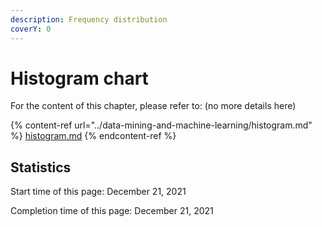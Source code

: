 ```yaml
---
description: Frequency distribution
coverY: 0
---
```


# Histogram chart

For the content of this chapter, please refer to: (no more details here)

{% content-ref url="../data-mining-and-machine-learning/histogram.md" %}
[histogram.md](../data-mining-and-machine-learning/histogram.md)
{% endcontent-ref %}

## Statistics

Start time of this page: December 21, 2021

Completion time of this page: December 21, 2021
